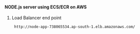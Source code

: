 #### NODE.js server using ECS/ECR on AWS


1. Load Balancer end point
   ```sh
    http://node-app-738065534.ap-south-1.elb.amazonaws.com/
   ```
